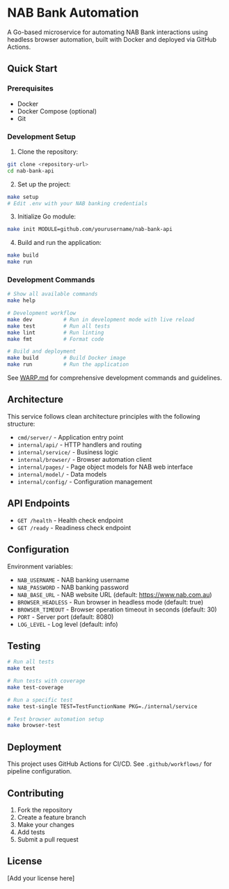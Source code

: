 # NAB Bank Automation

A Go-based microservice for automating NAB Bank interactions using headless browser automation, built with Docker and deployed via GitHub Actions.

## Quick Start

### Prerequisites
- Docker
- Docker Compose (optional)
- Git

### Development Setup

1. Clone the repository:
```bash
git clone <repository-url>
cd nab-bank-api
```

2. Set up the project:
```bash
make setup
# Edit .env with your NAB banking credentials
```

3. Initialize Go module:
```bash
make init MODULE=github.com/yourusername/nab-bank-api
```

4. Build and run the application:
```bash
make build
make run
```

### Development Commands

```bash
# Show all available commands
make help

# Development workflow
make dev          # Run in development mode with live reload
make test         # Run all tests
make lint         # Run linting
make fmt          # Format code

# Build and deployment
make build        # Build Docker image
make run          # Run the application
```

See [WARP.md](WARP.md) for comprehensive development commands and guidelines.

## Architecture

This service follows clean architecture principles with the following structure:

- `cmd/server/` - Application entry point
- `internal/api/` - HTTP handlers and routing
- `internal/service/` - Business logic
- `internal/browser/` - Browser automation client
- `internal/pages/` - Page object models for NAB web interface
- `internal/model/` - Data models
- `internal/config/` - Configuration management

## API Endpoints

- `GET /health` - Health check endpoint
- `GET /ready` - Readiness check endpoint

## Configuration

Environment variables:
- `NAB_USERNAME` - NAB banking username
- `NAB_PASSWORD` - NAB banking password
- `NAB_BASE_URL` - NAB website URL (default: https://www.nab.com.au)
- `BROWSER_HEADLESS` - Run browser in headless mode (default: true)
- `BROWSER_TIMEOUT` - Browser operation timeout in seconds (default: 30)
- `PORT` - Server port (default: 8080)
- `LOG_LEVEL` - Log level (default: info)

## Testing

```bash
# Run all tests
make test

# Run tests with coverage
make test-coverage

# Run a specific test
make test-single TEST=TestFunctionName PKG=./internal/service

# Test browser automation setup
make browser-test
```

## Deployment

This project uses GitHub Actions for CI/CD. See `.github/workflows/` for pipeline configuration.

## Contributing

1. Fork the repository
2. Create a feature branch
3. Make your changes
4. Add tests
5. Submit a pull request

## License

[Add your license here]